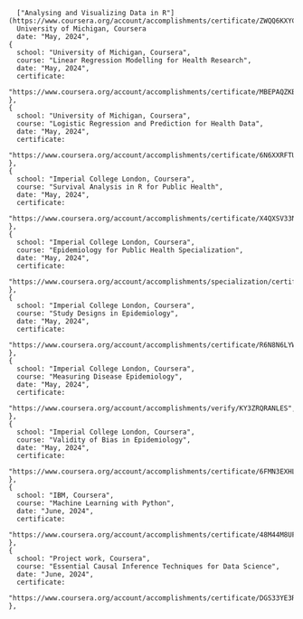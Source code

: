 
      ["Analysing and Visualizing Data in R"](https://www.coursera.org/account/accomplishments/certificate/ZWQQ6KXYCZRP)
      University of Michigan, Coursera
      date: "May, 2024",
    {
      school: "University of Michigan, Coursera",
      course: "Linear Regression Modelling for Health Research",
      date: "May, 2024",
      certificate:
        "https://www.coursera.org/account/accomplishments/certificate/MBEPAQZKB8JK",
    },
    {
      school: "University of Michigan, Coursera",
      course: "Logistic Regression and Prediction for Health Data",
      date: "May, 2024",
      certificate:
        "https://www.coursera.org/account/accomplishments/certificate/6N6XXRFTUZ9G",
    },
    {
      school: "Imperial College London, Coursera",
      course: "Survival Analysis in R for Public Health",
      date: "May, 2024",
      certificate:
        "https://www.coursera.org/account/accomplishments/certificate/X4QXSV33NCZC",
    },
    {
      school: "Imperial College London, Coursera",
      course: "Epidemiology for Public Health Specialization",
      date: "May, 2024",
      certificate:
        "https://www.coursera.org/account/accomplishments/specialization/certificate/U65HHE9HHFA6",
    },
    {
      school: "Imperial College London, Coursera",
      course: "Study Designs in Epidemiology",
      date: "May, 2024",
      certificate:
        "https://www.coursera.org/account/accomplishments/certificate/R6N8N6LYWU2S",
    },
    {
      school: "Imperial College London, Coursera",
      course: "Measuring Disease Epidemiology",
      date: "May, 2024",
      certificate:
        "https://www.coursera.org/account/accomplishments/verify/KY3ZRQRANLES",
    },
    {
      school: "Imperial College London, Coursera",
      course: "Validity of Bias in Epidemiology",
      date: "May, 2024",
      certificate:
        "https://www.coursera.org/account/accomplishments/certificate/6FMN3EXHLCD2",
    },
    {
      school: "IBM, Coursera",
      course: "Machine Learning with Python",
      date: "June, 2024",
      certificate:
        "https://www.coursera.org/account/accomplishments/certificate/48M44M8UFK74",
    },
    {
      school: "Project work, Coursera",
      course: "Essential Causal Inference Techniques for Data Science",
      date: "June, 2024",
      certificate:
        "https://www.coursera.org/account/accomplishments/certificate/DGS33YE3RBZC",
    },
